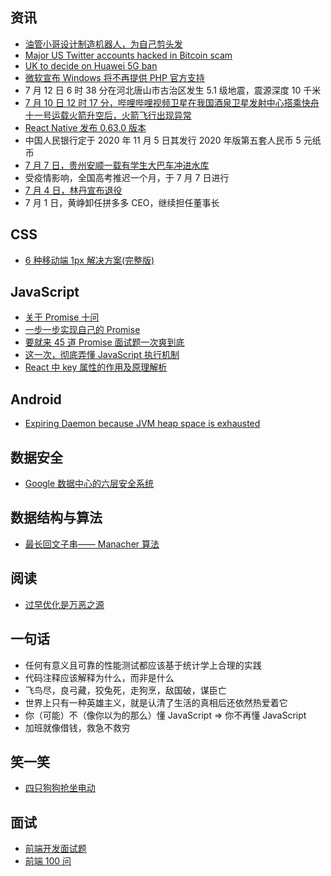 ## 资讯

- [油管小哥设计制造机器人，为自己剪头发](http://weibointl.api.weibo.com/share/160479401.html?weibo_id=4528343610827199)
- [Major US Twitter accounts hacked in Bitcoin scam](https://www.bbc.co.uk/news/technology-53425822)
- [UK to decide on Huawei 5G ban](https://www.bbc.co.uk/news/technology-51263800)
- [微软宣布 Windows 将不再提供 PHP 官方支持](https://news-web.php.net/php.internals/110907)
- 7 月 12 日 6 时 38 分在河北唐山市古治区发生 5.1 级地震，震源深度 10 千米
- [7 月 10 日 12 时 17 分，哔哩哔哩视频卫星在我国酒泉卫星发射中心搭乘快舟十一号运载火箭升空后，火箭飞行出现异常](http://weibo.com/1323527941/JaylwoKo8)
- [React Native 发布 0.63.0 版本](https://reactnative.dev/blog/2020/07/06/version-0.63)
- 中国人民银行定于 2020 年 11 月 5 日其发行 2020 年版第五套人民币 5 元纸币
- [7 月 7 日，贵州安顺一载有学生大巴车冲进水库](https://news.163.com/20/0707/14/FGUJ2MM60001899O.html)
- 受疫情影响，全国高考推迟一个月，于 7 月 7 日进行
- [7 月 4 日，林丹宣布退役](http://toutiao.lawnewcn.com/pc/122122.html)
- 7 月 1 日，黄峥卸任拼多多 CEO，继续担任董事长

## CSS

- [6 种移动端 1px 解决方案(完整版)](https://mp.weixin.qq.com/s/IrV0-v3v5Cl969yFCI58Rg)

## JavaScript

- [关于 Promise 十问](https://juejin.im/post/5eaed0f26fb9a043710ea022)
- [一步一步实现自己的 Promise](https://juejin.im/post/5ead45335188256d86196f6f)
- [要就来 45 道 Promise 面试题一次爽到底](https://juejin.im/post/5e58c618e51d4526ed66b5cf)
- [这一次，彻底弄懂 JavaScript 执行机制](https://juejin.im/post/59e85eebf265da430d571f89)
- [React 中 key 属性的作用及原理解析](https://blog.csdn.net/xiaomingelv/article/details/86560003)

## Android

- [Expiring Daemon because JVM heap space is exhausted](https://stackoverflow.com/questions/56075455/expiring-daemon-because-jvm-heap-space-is-exhausted)

## 数据安全

- [Google 数据中心的六层安全系统](http://weibo.com/1815070622/Ja6Xd3qGt)

## 数据结构与算法

- [最长回文子串—— Manacher 算法](https://segmentfault.com/a/1190000003914228)

## 阅读

- [过早优化是万恶之源](https://cloud.tencent.com/developer/article/1525574)

## 一句话

- 任何有意义且可靠的性能测试都应该基于统计学上合理的实践
- 代码注释应该解释为什么，而非是什么
- 飞鸟尽，良弓藏，狡兔死，走狗烹，敌国破，谋臣亡
- 世界上只有一种英雄主义，就是认清了生活的真相后还依然热爱着它
- 你（可能）不（像你以为的那么）懂 JavaScript => 你不再懂 JavaScript
- 加班就像借钱，救急不救穷

## 笑一笑

- [四只狗狗抢坐电动](http://weibointl.api.weibo.com/share/159067797.html?weibo_id=4525817591358402)

## 面试

- [前端开发面试题](https://github.com/markyun/My-blog/tree/master/Front-end-Developer-Questions/Questions-and-Answers)
- [前端 100 问](https://juejin.im/post/5d23e750f265da1b855c7bbe)
